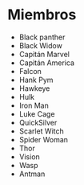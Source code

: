 # Miembros

- Black panther
- Black Widow
- Capitán Marvel
- Capitán America
- Falcon
- Hank Pym
- Hawkeye
- Hulk
- Iron Man
- Luke Cage
- QuickSilver
- Scarlet Witch
- Spider Woman
- Thor
- Vision
- Wasp
- Antman
